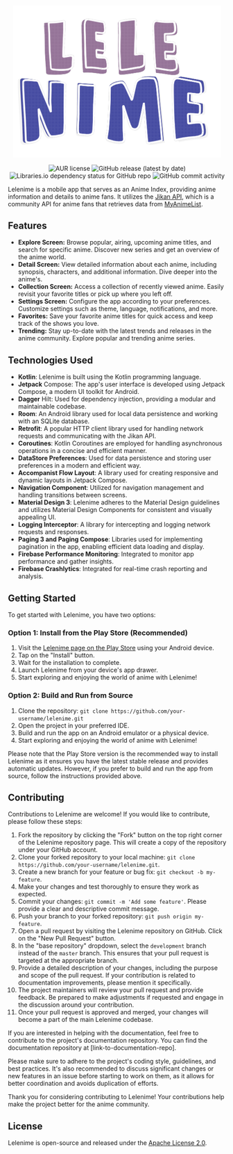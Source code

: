 <div align="center">
  <img src="https://github.com/Kamil-Malik/lelenime/blob/master/core/common/src/main/res/drawable/lelenime.png" width="480" alt="Centered Image">
  
  ![AUR license](https://img.shields.io/aur/license/android-studio?style=for-the-badge)
  ![GitHub release (latest by date)](https://img.shields.io/github/v/release/Kamil-Malik/lelenime?style=for-the-badge)
  ![Libraries.io dependency status for GitHub repo](https://img.shields.io/librariesio/github/Kamil-Malik/lelenime?style=for-the-badge)
  ![GitHub commit activity](https://img.shields.io/github/commit-activity/w/Kamil-Malik/lelenime?style=for-the-badge)
</div>

Lelenime is a mobile app that serves as an Anime Index, providing anime information and details to anime fans. It utilizes the [Jikan API](https://github.com/jikan-me/jikan), which is a community API for anime fans that retrieves data from [MyAnimeList](https://myanimelist.net/).

## Features

- **Explore Screen:** Browse popular, airing, upcoming anime titles, and search for specific anime. Discover new series and get an overview of the anime world.
- **Detail Screen:** View detailed information about each anime, including synopsis, characters, and additional information. Dive deeper into the anime's.
- **Collection Screen:** Access a collection of recently viewed anime. Easily revisit your favorite titles or pick up where you left off.
- **Settings Screen:** Configure the app according to your preferences. Customize settings such as theme, language, notifications, and more.
- **Favorites:** Save your favorite anime titles for quick access and keep track of the shows you love.
- **Trending:** Stay up-to-date with the latest trends and releases in the anime community. Explore popular and trending anime series.

## Technologies Used

- **Kotlin**: Lelenime is built using the Kotlin programming language.
- **Jetpack** Compose: The app's user interface is developed using Jetpack Compose, a modern UI toolkit for Android.
- **Dagger** Hilt: Used for dependency injection, providing a modular and maintainable codebase.
- **Room**: An Android library used for local data persistence and working with an SQLite database.
- **Retrofit**: A popular HTTP client library used for handling network requests and communicating with the Jikan API.
- **Coroutines**: Kotlin Coroutines are employed for handling asynchronous operations in a concise and efficient manner.
- **DataStore Preferences**: Used for data persistence and storing user preferences in a modern and efficient way.
- **Accompanist Flow Layout**: A library used for creating responsive and dynamic layouts in Jetpack Compose.
- **Navigation Component**: Utilized for navigation management and handling transitions between screens.
- **Material Design 3**: Lelenime adheres to the Material Design guidelines and utilizes Material Design Components for consistent and visually appealing UI.
- **Logging Interceptor**: A library for intercepting and logging network requests and responses.
- **Paging 3 and Paging Compose**: Libraries used for implementing pagination in the app, enabling efficient data loading and display.
- **Firebase Performance Monitoring**: Integrated to monitor app performance and gather insights.
- **Firebase Crashlytics**: Integrated for real-time crash reporting and analysis.

## Getting Started

To get started with Lelenime, you have two options:

### Option 1: Install from the Play Store (Recommended)

1. Visit the [Lelenime page on the Play Store](https://play.google.com/store/apps/details?id=com.lelestacia.lelenime&pli=1) using your Android device.
2. Tap on the "Install" button.
3. Wait for the installation to complete.
4. Launch Lelenime from your device's app drawer.
5. Start exploring and enjoying the world of anime with Lelenime!

### Option 2: Build and Run from Source

1. Clone the repository: `git clone https://github.com/your-username/lelenime.git`
2. Open the project in your preferred IDE.
3. Build and run the app on an Android emulator or a physical device.
4. Start exploring and enjoying the world of anime with Lelenime!

Please note that the Play Store version is the recommended way to install Lelenime as it ensures you have the latest stable release and provides automatic updates. However, if you prefer to build and run the app from source, follow the instructions provided above.

## Contributing

Contributions to Lelenime are welcome! If you would like to contribute, please follow these steps:

1. Fork the repository by clicking the "Fork" button on the top right corner of the Lelenime repository page. This will create a copy of the repository under your GitHub account.
2. Clone your forked repository to your local machine: `git clone https://github.com/your-username/lelenime.git`.
3. Create a new branch for your feature or bug fix: `git checkout -b my-feature`.
4. Make your changes and test thoroughly to ensure they work as expected.
5. Commit your changes: `git commit -m 'Add some feature'`. Please provide a clear and descriptive commit message.
6. Push your branch to your forked repository: `git push origin my-feature`.
7. Open a pull request by visiting the Lelenime repository on GitHub. Click on the "New Pull Request" button.
8. In the "base repository" dropdown, select the `development` branch instead of the `master` branch. This ensures that your pull request is targeted at the appropriate branch.
9. Provide a detailed description of your changes, including the purpose and scope of the pull request. If your contribution is related to documentation improvements, please mention it specifically.
10. The project maintainers will review your pull request and provide feedback. Be prepared to make adjustments if requested and engage in the discussion around your contribution.
11. Once your pull request is approved and merged, your changes will become a part of the main Lelenime codebase.

If you are interested in helping with the documentation, feel free to contribute to the project's documentation repository. You can find the documentation repository at [link-to-documentation-repo].

Please make sure to adhere to the project's coding style, guidelines, and best practices. It's also recommended to discuss significant changes or new features in an issue before starting to work on them, as it allows for better coordination and avoids duplication of efforts.

Thank you for considering contributing to Lelenime! Your contributions help make the project better for the anime community.

## License

Lelenime is open-source and released under the [Apache License 2.0](LICENSE).
